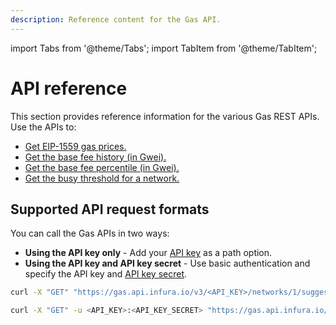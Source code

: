 ```yaml
---
description: Reference content for the Gas API.
---
```


import Tabs from '@theme/Tabs';
import TabItem from '@theme/TabItem';

# API reference

This section provides reference information for the various Gas REST APIs.
Use the APIs to:

- [Get EIP-1559 gas prices.](./gasprices-type2.md)
- [Get the base fee history (in Gwei).](./basefeehistory.md)
- [Get the base fee percentile (in Gwei).](./basefeepercentile.md)
- [Get the busy threshold for a network.](./busythreshold.md)

## Supported API request formats

You can call the Gas APIs in two ways:

- **Using the API key only** - Add your [API key](../../../../developer-tools/dashboard/get-started/create-api)
  as a path option.
- **Using the API key and API key secret** - Use basic authentication and specify the API key
  and [API key secret](../../../../developer-tools/dashboard/how-to/secure-an-api/api-key-secret/).

<Tabs>
  <TabItem value="API key only" label="Use an API key only" default>

```bash
curl -X "GET" "https://gas.api.infura.io/v3/<API_KEY>/networks/1/suggestedGasFees"
```

  </TabItem>
  <TabItem value="API key and API key secret" label="Use an API key and API key secret" >

```bash
curl -X "GET" -u <API_KEY>:<API_KEY_SECRET> "https://gas.api.infura.io/networks/1/suggestedGasFees"
```

  </TabItem>
</Tabs>
